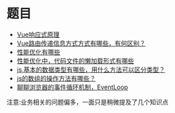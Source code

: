 # 题目

* [Vue响应式原理]()
* [Vue路由传递信息方式方式有哪些，有何区别？]()
* [性能优化有哪些]()
* [性能优化中，代码文件的懒加载形式有哪些]()
* [js,基本的数据类型有哪些，用什么方法可以区分类型？]()
* [js的数组的操作方法有哪些？]()
* [聊聊浏览器的事件循环机制，EventLoop]()


注意:业务相关的问题偏多，一面只是稍微提及了几个知识点
